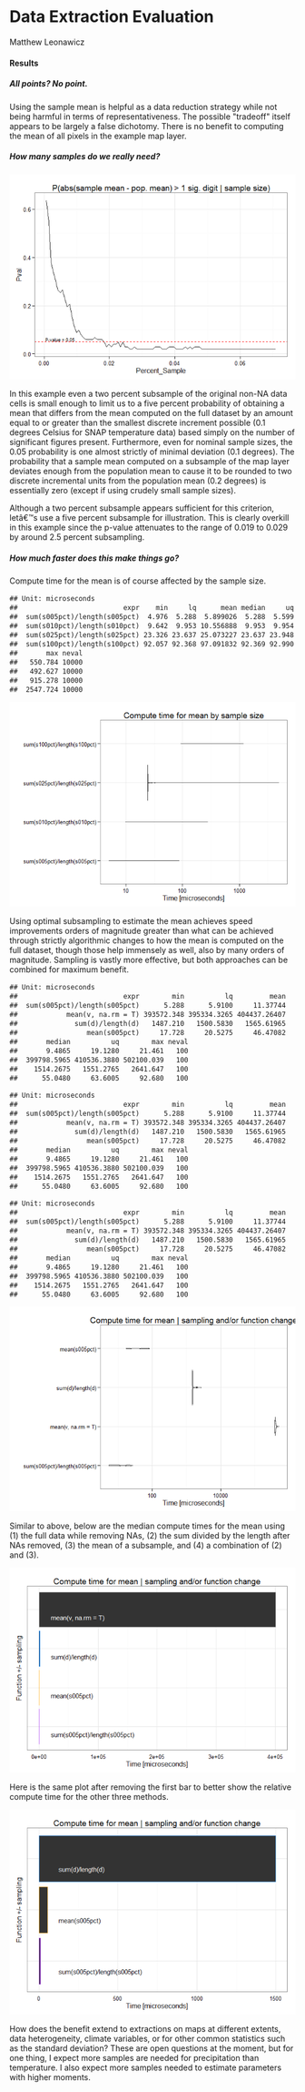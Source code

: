# Data Extraction Evaluation
Matthew Leonawicz  



#### Results

##### All points? No point.

Using the sample mean is helpful as a data reduction strategy while not being harmful in terms of representativeness.
The possible "tradeoff" itself appears to be largely a false dichotomy.
There is no benefit to computing the mean of all pixels in the example map layer.

##### How many samples do we really need?

![](eval_res_files/figure-html/sigdig-1.png) 

In this example even a two percent subsample of the original non-NA data cells is small enough to limit us to a five percent probability of obtaining a mean that differs from the mean computed on the full dataset
by an amount equal to or greater than the smallest discrete increment possible (0.1 degrees Celsius for SNAP temperature data) based simply on the number of significant figures present.
Furthermore, even for nominal sample sizes, the 0.05 probability is one almost strictly of minimal deviation (0.1 degrees).
The probability that a sample mean computed on a subsample of the map layer deviates enough from the population mean
to cause it to be rounded to two discrete incremental units from the population mean (0.2 degrees) is essentially zero (except if using crudely small sample sizes).

Although a two percent subsample appears sufficient for this criterion, letâ€™s use a five percent subsample for illustration.
This is clearly overkill in this example since the p-value attenuates to the range of 0.019 to 0.029 by around 2.5 percent subsampling.

##### How much faster does this make things go?

Compute time for the mean is of course affected by the sample size.




```
## Unit: microseconds
##                          expr    min     lq      mean median     uq
##  sum(s005pct)/length(s005pct)  4.976  5.288  5.899026  5.288  5.599
##  sum(s010pct)/length(s010pct)  9.642  9.953 10.556888  9.953  9.954
##  sum(s025pct)/length(s025pct) 23.326 23.637 25.073227 23.637 23.948
##  sum(s100pct)/length(s100pct) 92.057 92.368 97.091832 92.369 92.990
##       max neval
##   550.784 10000
##   492.627 10000
##   915.278 10000
##  2547.724 10000
```

![](eval_res_files/figure-html/benchmarks3-1.png) 

Using optimal subsampling to estimate the mean achieves speed improvements orders of magnitude greater than what can be achieved through strictly algorithmic changes to how the mean is computed on the full dataset,
though those help immensely as well, also by many orders of magnitude.
Sampling is vastly more effective, but both approaches can be combined for maximum benefit.


```
## Unit: microseconds
##                          expr        min          lq         mean
##  sum(s005pct)/length(s005pct)      5.288      5.9100     11.37744
##            mean(v, na.rm = T) 393572.348 395334.3265 404437.26407
##              sum(d)/length(d)   1487.210   1500.5830   1565.61965
##                 mean(s005pct)     17.728     20.5275     46.47082
##       median          uq        max neval
##       9.4865     19.1280     21.461   100
##  399798.5965 410536.3880 502100.039   100
##    1514.2675   1551.2765   2641.647   100
##      55.0480     63.6005     92.680   100
```

```
## Unit: microseconds
##                          expr        min          lq         mean
##  sum(s005pct)/length(s005pct)      5.288      5.9100     11.37744
##            mean(v, na.rm = T) 393572.348 395334.3265 404437.26407
##              sum(d)/length(d)   1487.210   1500.5830   1565.61965
##                 mean(s005pct)     17.728     20.5275     46.47082
##       median          uq        max neval
##       9.4865     19.1280     21.461   100
##  399798.5965 410536.3880 502100.039   100
##    1514.2675   1551.2765   2641.647   100
##      55.0480     63.6005     92.680   100
```

```
## Unit: microseconds
##                          expr        min          lq         mean
##  sum(s005pct)/length(s005pct)      5.288      5.9100     11.37744
##            mean(v, na.rm = T) 393572.348 395334.3265 404437.26407
##              sum(d)/length(d)   1487.210   1500.5830   1565.61965
##                 mean(s005pct)     17.728     20.5275     46.47082
##       median          uq        max neval
##       9.4865     19.1280     21.461   100
##  399798.5965 410536.3880 502100.039   100
##    1514.2675   1551.2765   2641.647   100
##      55.0480     63.6005     92.680   100
```

![](eval_res_files/figure-html/benchmarks4-1.png) 

Similar to above, below are the median compute times for the mean using (1) the full data while removing NAs, (2) the sum divided by the length after NAs removed, (3) the mean of a subsample, and (4) a combination of (2) and (3).

![](eval_res_files/figure-html/benchmarks4med1-1.png) 

Here is the same plot after removing the first bar to better show the relative compute time for the other three methods.

![](eval_res_files/figure-html/benchmarks4med2-1.png) 

How does the benefit extend to extractions on maps at different extents, data heterogeneity, climate variables,
or for other common statistics such as the standard deviation?
These are open questions at the moment, but for one thing,
I expect more samples are needed for precipitation than temperature.
I also expect more samples needed to estimate parameters with higher moments.
